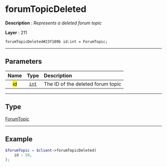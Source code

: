 # forumTopicDeleted

**Description** : *Represents a deleted forum topic*

**Layer** : 211

```tl
forumTopicDeleted#23f109b id:int = ForumTopic;
```

---

## Parameters

| Name | Type | Description |
| :---: | :---: | :--- |
| <mark>id</mark> | [`int`](type/int) | The ID of the deleted forum topic |

---

## Type

[ForumTopic](type/ForumTopic)

---

## Example

```php
$forumTopic = $client->forumTopicDeleted(
	id : 58,
);
```
